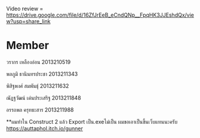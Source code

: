 Video review = https://drive.google.com/file/d/16ZfJrEeB_eCndQNp__FpqHK3JJEshdQx/view?usp=share_link

# Member
วรากร เหลืองอ่อน 2013210519

พลภูมิ ธานินทรประชา 2013211343

พิสิฐพงศ์ สมพันธุ์ 2013211632

ณัฏฐวัฒน์ เด่นประเสริฐ 2013211848

อรรถพล ครุทธะสาร 2013211988

**ผมทำใน Construct 2 แล้ว Export เป็น.exeไม่เป็น ผมขอเอาเป็นขึ้นเว็บแทนนะครับ
https://auttaphol.itch.io/gunner
